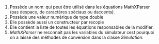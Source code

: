 1. Possède un nom: qui peut être utilisé dans les équations MathXParser (pas despace, de caractères spéciaux ou daccents).
2.  Possède une valeur numérique de type double
3.  Elle possède aussi un constructeur par recopie
4.  Elle contient la liste de toutes les équations responsables de la modifier.
5.  *MathXParser* ne reconnaît pas les variables du simulateur cest pourquoi on a laissé des méthodes de conversion dans la classe *Simulation*.